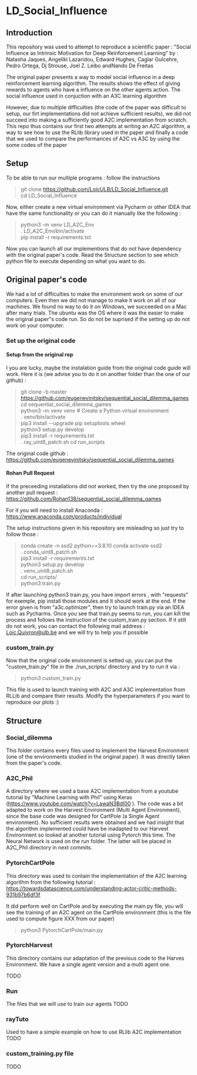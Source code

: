 # LD_Social_Influence

## Introduction
This repository was used to attempt to reproduce a scientific paper : "Social Influence as Intrinsic Motivation for Deep 
Reinforcement Learning" by : Natasha Jaques, Angeliki Lazaridou, Edward Hughes, Caglar Gulcehre, Pedro Ortega, 
Dj Strouse, Joel Z. Leibo andNando De Freitas 

The original paper presents a way to model social influence in a deep reinforcement learning algorithm. 
The results shows the effect of giving rewards to agents who have a influence on the other agents action.
The social influence used in conjuction with an A3C learning algorithm

However, due to multiple difficulties (the code of the paper was difficult to setup, our firt implementations did not 
achieve sufficient results), we did not succeed into making a sufficiently good A2C implementation from scratch. 
This repo thus contains our first two attempts at writing an A2C algorithm, a way to see how to use the RLlib library 
used in the paper and finally a code that we used to compare the performances of A2C vs A3C by using the some codes of 
the paper
## Setup 
To be able to run our multiple programs : follow the instructions
> git clone https://github.com/LoicULB/LD_Social_Influence.git \
> cd LD_Social_Influence

Now, either create a new virtual environment via Pycharm or other IDEA that have the same functionality or you can do it 
manually like the following :
> python3 -m venv LD_A2C_Env \
> . LD_A2C_Env/bin/activate \
> pip install -r requirements.txt


Now you can launch all our implementions that do not have dependency with the original paper's code.
Read the Structure section to see which python file to execute depending on what you want to do.
## Original paper's code
We had a lot of difficulties to make the environment work on some of our computers. Even then we did not manage to make
it work on all of our machines. We found no way to do it on Windows, we succeeded on a Mac after many trials.
The ubuntu was the OS where it was the easier to make the original paper"s code run. 
So do not be suprised if the setting up do not work on your computer.
### Set up the original code
#### Setup from the original rep
I you are lucky, maybe the instalation guide from the original code guide will work.
Here it is (we advise you to do it on another folder than the one of our github) :
> git clone -b master https://github.com/eugenevinitsky/sequential_social_dilemma_games \
> cd sequential_social_dilemma_games \
> python3 -m venv venv # Create a Python virtual environment \
> . venv/bin/activate \
> pip3 install --upgrade pip setuptools wheel \
> python3 setup.py develop \
> pip3 install -r requirements.txt \
> . ray_uint8_patch.sh 
> cd run_scripts 

The original code github : https://github.com/eugenevinitsky/sequential_social_dilemma_games
#### Rohan Pull Request
If the preceeding installations did not worked, then try the one proposed by another pull request : 
https://github.com/Rohan138/sequential_social_dilemma_games

For it you will need to install Anaconda : https://www.anaconda.com/products/individual

The setup instructions given in his repository are misleading so just try to follow those :
> conda create -n ssd2 python==3.8.10
conda activate ssd2 \
>  . conda_uint8_patch.sh  \
> pip3 install -r requirements.txt \
python3 setup.py develop \
. venv_uint8_patch.sh \
cd run_scripts/ \
python3 train.py

If after launching python3 train.py, you have import errors , with "requests" for exemple, pip install those modules and 
it should work at the end. If the error given is from "a3c.optimizer", then try to launch train.py via an IDEA such as 
Pycharms.
Once you see that train.py seems to run, you can kill the process and follows the instruction of the custom_train.py 
section.
If it still do not work, you can contact the following mail address : Loic.Quivron@ulb.be and we will try to help you
if possible
### custom_train.py
Now that the original code environment is setted up, you can put the "custom_train.py" file in the
./run_scripts/ directory and try to run it via :
> python3 custom_train.py

This file is used to launch training with A2C and A3C implementation from RLLib and compare their results. Modify the 
hyperparameters if you want to reproduce our plots :) 
## Structure

### Social_dilemma
This folder contains every files used to implement the Harvest Environment (one of the environments studied in the 
original paper). It was directly taken from the paper's code.

### A2C_Phil
A directory where we used a base A2C implementation from a youtube tutorial by "Machine Learning with Phil" using 
Keras (https://www.youtube.com/watch?v=LawaN3BdI00 ). The code was a bit adapted to work on the Harvest Environment
(Multi Agent Environment), since the base code was designed for CartPole (a Single Agent environment). 
No sufficient results were obtained and we had insight that the algorithm implemented could have be inadapted to our 
Harvest Environment so looked at another tutorial using Pytorch this time. 
The Neural Network is used on the run folder. The latter will be placed in A2C_Phil directory in next commits.

### PytorchCartPole
This directory was used to contain the implementation of the A2C learning algorithm from the following tutorial :
https://towardsdatascience.com/understanding-actor-critic-methods-931b97b6df3f

It did perform well on CartPole and by executing the main.py file, you will see the training of an A2C agent on the
CartPole environment (this is the file used to compute figure XXX from our paper)

> python3 PytorchCartPole/main.py

### PytorchHarvest 
This directory contains our adaptation of the previous code to the Harves Environment. We have a single agent version and
a multi agent one.

TODO
### Run
The files that we will use to train our agents
TODO

### rayTuto
Used to have a simple example on how to use RLlib A2C implementation
TODO

### custom_training.py file
TODO
